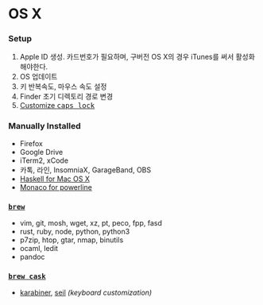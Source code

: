 OS X
========
### Setup
1.  Apple ID 생성. 카드번호가 필요하며, 구버전 OS X의 경우 iTunes를 써서 활성화해야한다.
1.  OS 업데이트
1.  키 반복속도, 마우스 속도 설정
1.  Finder 초기 디렉토리 경로 변경
1.  [Customize <kbd>caps lock</kbd>](https://pqrs.org/osx/karabiner/faq.html.en#capslock)

### Manually Installed
- Firefox
- Google Drive
- iTerm2, xCode
- 카톡, 라인, InsomniaX, GarageBand, OBS
- [Haskell for Mac OS X](https://ghcformacosx.github.io/)
- [Monaco for powerline][monaco]

### [`brew`](http://brew.sh)
- vim, git, mosh, wget, xz, pt, peco, fpp, fasd
- rust, ruby, node, python, python3
- p7zip, htop, gtar, nmap, binutils
- ocaml, ledit
- pandoc

### [`brew cask`](http://caskroom.io)
- [karabiner][], [seil][] *(keyboard customization)*

[monaco]: https://gist.github.com/simnalamburt/90965dcb09cec6b82320/raw/58a9f61143273d5226be352d2c29ecf738e5bffd/monaco-powerline.otf
[karabiner]: https://pqrs.org/osx/karabiner/
[seil]: https://pqrs.org/osx/karabiner/seil.html.en
